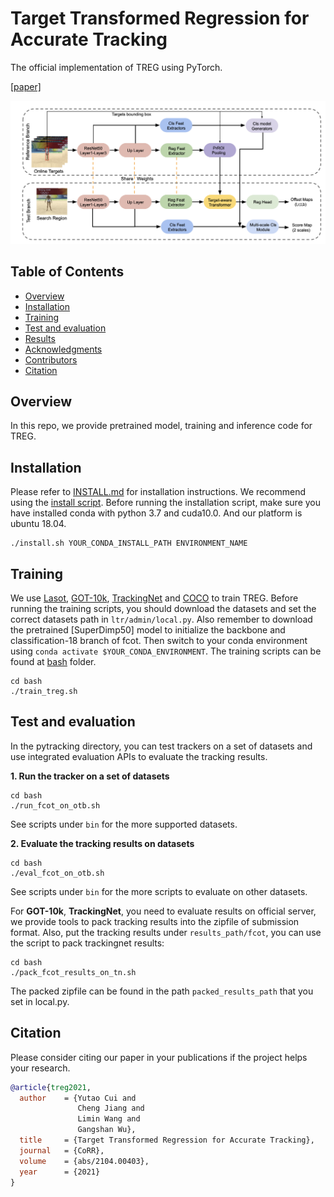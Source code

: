 # Target Transformed Regression for Accurate Tracking
The official implementation of TREG using PyTorch. 

[[paper]](https://arxiv.org/abs/2104.00403)

[comment]: <> ([[model]]&#40;https://drive.google.com/drive/folders/1-TKOF4sKzUUb6C6XfM-rDjrBoEFhovEf?usp=sharing&#41;)

![TREG](treg_architecture.png)

## Table of Contents

* [Overview](#overview)
* [Installation](#installation)
* [Training](#training)
* [Test and evaluation](#test-and-evaluation)
* [Results](#results)
* [Acknowledgments](#acknowledgments)
* [Contributors](#Contributors)
* [Citation](#Citation)

## Overview
In this repo, we provide pretrained model, training and inference code for TREG.

## Installation
Please refer to [INSTALL.md](INSTALL.md) for installation instructions.
We recommend using the [install script](install.sh). Before running the installation script,
make sure you have installed conda with python 3.7 and cuda10.0. And our platform is ubuntu 18.04.
```
./install.sh YOUR_CONDA_INSTALL_PATH ENVIRONMENT_NAME
```

## Training
We use [Lasot](https://cis.temple.edu/lasot/), [GOT-10k](http://got-10k.aitestunion.com), [TrackingNet](https://tracking-net.org) 
and [COCO](http://cocodataset.org/#home) to train TREG. 
Before running the training scripts, you should download the datasets and set the correct datasets path in `ltr/admin/local.py`. 
Also remember to download the pretrained [SuperDimp50] 
model to initialize the backbone and classification-18 branch of fcot. 
Then switch to your conda environment using `conda activate $YOUR_CONDA_ENVIRONMENT`.
The training scripts can be found at [bash](bash) folder. 
```
cd bash
./train_treg.sh
```

## Test and evaluation
In the pytracking directory, you can test trackers on a set of datasets and use integrated evaluation APIs to evaluate the tracking results. 

**1. Run the tracker on a set of datasets**

```
cd bash
./run_fcot_on_otb.sh
```

See scripts under `bin` for the more supported datasets.

**2. Evaluate the tracking results on datasets**

```
cd bash
./eval_fcot_on_otb.sh
```

See scripts under `bin` for the more scripts to evaluate on other datasets.

For **GOT-10k**, **TrackingNet**, you need to evaluate results on official server, we provide tools to pack tracking results into the zipfile of submission format. Also, put the tracking results under `results_path/fcot`, you can use the script to pack trackingnet results:

```
cd bash
./pack_fcot_results_on_tn.sh
```

The packed zipfile can be found in the path `packed_results_path` that you set in local.py.


## Citation
Please consider citing our paper in your publications if the project helps your research.
```bibtex
@article{treg2021,
  author    = {Yutao Cui and
               Cheng Jiang and
               Limin Wang and
               Gangshan Wu},
  title     = {Target Transformed Regression for Accurate Tracking},
  journal   = {CoRR},
  volume    = {abs/2104.00403},
  year      = {2021}
}
```